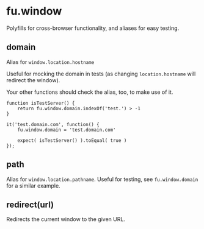 # fu.window

Polyfills for cross-browser functionality, and aliases for easy testing.

## domain

Alias for `window.location.hostname`

Useful for mocking the domain in tests (as changing `location.hostname` will redirect the window).

Your other functions should check the alias, too, to make use of it.

    function isTestServer() {
        return fu.window.domain.indexOf('test.') > -1
    }

    it('test.domain.com', function() {
        fu.window.domain = 'test.domain.com'
        
        expect( isTestServer() ).toEqual( true )
    });

## path

Alias for `window.location.pathname`. Useful for testing, see `fu.window.domain` for a similar example.

## redirect(url)

Redirects the current window to the given URL.